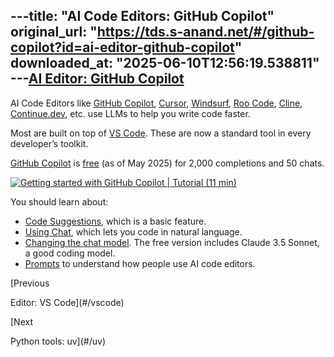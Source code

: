 ---title: "AI Code Editors: GitHub Copilot"
original_url: "https://tds.s-anand.net/#/github-copilot?id=ai-editor-github-copilot"
downloaded_at: "2025-06-10T12:56:19.538811"
---[AI Editor: GitHub Copilot](#/github-copilot?id=ai-editor-github-copilot)
-------------------------------------------------------------------------

AI Code Editors like [GitHub Copilot](https://github.com/features/copilot), [Cursor](https://www.cursor.com/), [Windsurf](http://windsurf.com/), [Roo Code](https://roocode.com/), [Cline](https://cline.bot/), [Continue.dev](https://www.continue.dev/), etc. use LLMs to help you write code faster.

Most are built on top of [VS Code](#/vscode). These are now a standard tool in every developer’s toolkit.

[GitHub Copilot](https://github.com/features/copilot) is [free](https://github.com/features/copilot/plans) (as of May 2025) for 2,000 completions and 50 chats.

[![Getting started with GitHub Copilot | Tutorial (11 min)](https://i.ytimg.com/vi_webp/n0NlxUyA7FI/sddefault.webp)](https://youtu.be/n0NlxUyA7FI)

You should learn about:

* [Code Suggestions](https://docs.github.com/en/enterprise-cloud@latest/copilot/using-github-copilot/using-github-copilot-code-suggestions-in-your-editor), which is a basic feature.
* [Using Chat](https://docs.github.com/en/copilot/github-copilot-chat/using-github-copilot-chat-in-your-ide), which lets you code in natural language.
* [Changing the chat model](https://docs.github.com/en/copilot/using-github-copilot/ai-models/changing-the-ai-model-for-copilot-chat). The free version includes Claude 3.5 Sonnet, a good coding model.
* [Prompts](https://docs.github.com/en/copilot/copilot-chat-cookbook) to understand how people use AI code editors.

[Previous

Editor: VS Code](#/vscode)

[Next

Python tools: uv](#/uv)